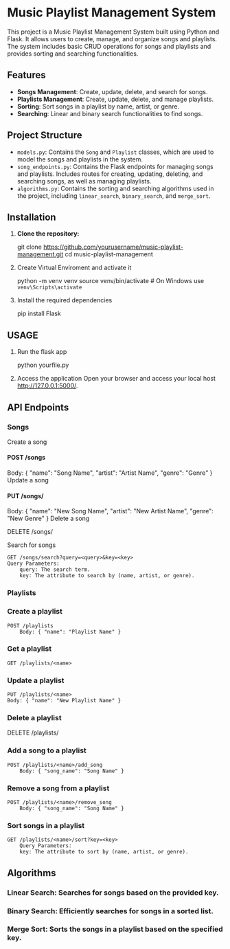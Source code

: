 # Music Playlist Management System

This project is a Music Playlist Management System built using Python and Flask. It allows users to create, manage, and organize songs and playlists. The system includes basic CRUD operations for songs and playlists and provides sorting and searching functionalities.

## Features

- **Songs Management**: Create, update, delete, and search for songs.
- **Playlists Management**: Create, update, delete, and manage playlists.
- **Sorting**: Sort songs in a playlist by name, artist, or genre.
- **Searching**: Linear and binary search functionalities to find songs.

## Project Structure

- `models.py`: Contains the `Song` and `Playlist` classes, which are used to model the songs and playlists in the system.
- `song_endpoints.py`: Contains the Flask endpoints for managing songs and playlists. Includes routes for creating, updating, deleting, and searching songs, as well as managing playlists.
- `algorithms.py`: Contains the sorting and searching algorithms used in the project, including `linear_search`, `binary_search`, and `merge_sort`.

## Installation

1. **Clone the repository:**

   git clone https://github.com/yourusername/music-playlist-management.git
   cd music-playlist-management

2. Create Virtual Enviroment and activate it

    python -m venv venv
    source venv/bin/activate  # On Windows use `venv\Scripts\activate`
 
3. Install the required dependencies

    pip install Flask



## USAGE 

1. Run the flask app
  
   python yourfile.py
    
2. Access the application 
   Open your browser and access your local host  http://127.0.0.1:5000/.

## API Endpoints
### Songs

Create a song

#### POST /songs
Body: { "name": "Song Name", "artist": "Artist Name", "genre": "Genre" }
Update a song

#### PUT /songs/<name>
Body: { "name": "New Song Name", "artist": "New Artist Name", "genre": "New Genre" }
Delete a song

DELETE
 /songs/<name>

Search for songs

    GET /songs/search?query=<query>&key=<key>
    Query Parameters:
        query: The search term.
        key: The attribute to search by (name, artist, or genre).

### Playlists

### Create a playlist

    POST /playlists
        Body: { "name": "Playlist Name" }

### Get a playlist

    GET /playlists/<name>

### Update a playlist

    PUT /playlists/<name>
    Body: { "name": "New Playlist Name" }

### Delete a playlist

DELETE /playlists/<name>

### Add a song to a playlist

    POST /playlists/<name>/add_song
        Body: { "song_name": "Song Name" }
    
### Remove a song from a playlist

    POST /playlists/<name>/remove_song
        Body: { "song_name": "Song Name" }

### Sort songs in a playlist

    GET /playlists/<name>/sort?key=<key>
        Query Parameters:
        key: The attribute to sort by (name, artist, or genre).

## Algorithms
### Linear Search: Searches for songs based on the provided key.
### Binary Search: Efficiently searches for songs in a sorted list.
### Merge Sort: Sorts the songs in a playlist based on the specified key.